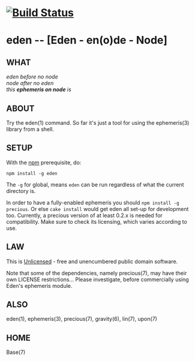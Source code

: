 # [![Build Status](https://secure.travis-ci.org/astrolet/eden.png)](http://travis-ci.org/astrolet/eden)
# eden -- [Eden - en(o)de - Node]


## WHAT

_eden before no node_<br/>
_node after no eden_<br/>
_this **ephemeris on node** is_<br/>


## ABOUT

Try the eden(1) command.
So far it's just a tool for using the ephemeris(3) library from a shell.


## SETUP

With the [npm](http://npmjs.org/) prerequisite, do:

    npm install -g eden

The `-g` for global, means `eden` can be run
regardless of what the current directory is.

In order to have a fully-enabled ephemeris you should `npm install -g precious`.
Or else `cake install` would get eden all set-up for development too. Currently,
a precious version of at least 0.2.x is needed for compatibility.
Make sure to check its licensing, which varies according to use.


## LAW

This is [Unlicensed](UNLICENSE.html) -
free and unencumbered public domain software.

Note that some of the dependencies, namely precious(7),
may have their own LICENSE restrictions...
Please investigate, before commercially using Eden's ephemeris module.


## ALSO

eden(1), ephemeris(3), precious(7), gravity(6), lin(7), upon(7)


## HOME

Base(7)
